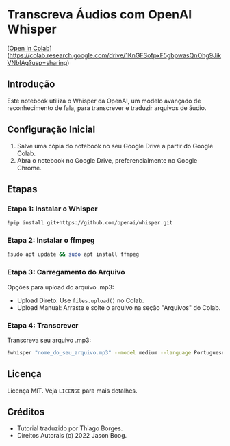 # Transcreva Áudios com OpenAI Whisper

[[Open In Colab](https://user-images.githubusercontent.com/54370274/224839806-8720fb19-9c7d-46a2-8d7c-de3afb39c11f.svg)](https://colab.research.google.com/drive/1KnGFSofpxF5gbpwasQnOhg9JikVNblAg?usp=sharing)  

## Introdução
Este notebook utiliza o Whisper da OpenAI, um modelo avançado de reconhecimento de fala, para transcrever e traduzir arquivos de áudio.

## Configuração Inicial
1. Salve uma cópia do notebook no seu Google Drive a partir do Google Colab.
2. Abra o notebook no Google Drive, preferencialmente no Google Chrome.

## Etapas
### Etapa 1: Instalar o Whisper
```bash
!pip install git+https://github.com/openai/whisper.git
```

### Etapa 2: Instalar o ffmpeg
```bash
!sudo apt update && sudo apt install ffmpeg
```

### Etapa 3: Carregamento do Arquivo
Opções para upload do arquivo .mp3:
- Upload Direto: Use `files.upload()` no Colab.
- Upload Manual: Arraste e solte o arquivo na seção "Arquivos" do Colab.

### Etapa 4: Transcrever
Transcreva seu arquivo .mp3:
```bash
!whisper "nome_do_seu_arquivo.mp3" --model medium --language Portuguese
```

## Licença
Licença MIT. Veja `LICENSE` para mais detalhes.

## Créditos
- Tutorial traduzido por Thiago Borges.
- Direitos Autorais (c) 2022 Jason Boog.
